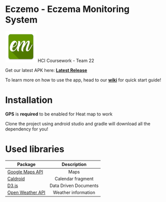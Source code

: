 # Eczemo - Eczema Monitoring System
<img src="https://github.com/TommieTYX/Eczemo/blob/master/app/src/main/res/mipmap-xxxhdpi/ic_launcher.png" width="100">
HCI Coursework - Team 22 

Get our latest APK here: [**Latest Release**](https://github.com/TommieTYX/Eczemo/releases/latest)

To learn more on how to use the app, head to our [**wiki**](https://github.com/TommieTYX/Eczemo/wiki) for quick start guide!

# Installation
**GPS** is **required** to be enabled for Heat map to work

Clone the project using android studio and gradle will download all the dependency for you!


# Used libraries
| Package        | Description           |
| ------------- |:-------------:|
| [Google Maps API](developers.google.com/maps/) | Maps |
| [Caldroid](github.com/roomorama/Caldroid) | Calendar fragment |
| [D3.js](d3js.org/) | Data Driven Documents | 
| [Open Weather API](openweathermap.org/api) | Weather information |
